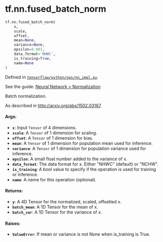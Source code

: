 <div itemscope itemtype="http://developers.google.com/ReferenceObject">
<meta itemprop="name" content="tf.nn.fused_batch_norm" />
<meta itemprop="path" content="Stable" />
</div>

# tf.nn.fused_batch_norm

``` python
tf.nn.fused_batch_norm(
    x,
    scale,
    offset,
    mean=None,
    variance=None,
    epsilon=0.001,
    data_format='NHWC',
    is_training=True,
    name=None
)
```



Defined in [`tensorflow/python/ops/nn_impl.py`](https://www.tensorflow.org/code/tensorflow/python/ops/nn_impl.py).

See the guide: [Neural Network > Normalization](../../../../api_guides/python/nn.md#Normalization)

Batch normalization.

As described in http://arxiv.org/abs/1502.03167.

#### Args:

* <b>`x`</b>: Input `Tensor` of 4 dimensions.
* <b>`scale`</b>: A `Tensor` of 1 dimension for scaling.
* <b>`offset`</b>: A `Tensor` of 1 dimension for bias.
* <b>`mean`</b>: A `Tensor` of 1 dimension for population mean used for inference.
* <b>`variance`</b>: A `Tensor` of 1 dimension for population variance
            used for inference.
* <b>`epsilon`</b>: A small float number added to the variance of x.
* <b>`data_format`</b>: The data format for x. Either "NHWC" (default) or "NCHW".
* <b>`is_training`</b>: A bool value to specify if the operation is used for
               training or inference.
* <b>`name`</b>: A name for this operation (optional).


#### Returns:

* <b>`y`</b>: A 4D Tensor for the normalized, scaled, offsetted x.
* <b>`batch_mean`</b>: A 1D Tensor for the mean of x.
* <b>`batch_var`</b>: A 1D Tensor for the variance of x.


#### Raises:

* <b>`ValueError`</b>: If mean or variance is not None when is_training is True.